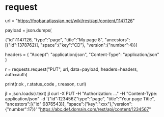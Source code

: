 # request

url = "https://foobar.atlassian.net/wiki/rest/api/content/1147126"

payload = json.dumps(

{"id":1147126,
"type":"page",
"title":"My page 8", 
"ancestors":[{"id":1378762}], 
"space":{"key":"CD"},
"version":{"number":4}})

headers = {
"Accept": "application/json",
"Content-Type": "application/json"
}

r = requests.request("PUT", url, data=payload, headers=headers, auth=auth)

print(r.ok , r.status_code , r.reason, r.url)

jl = json.loads(r.text)
jl
curl -X PUT -H "Authorization: ..." -H "Content-Type: application/json" -d '{"id":1234567,"type":"page", "title":"Your page Title", "ancestors":[{"id":9876543}], "space":{"key":"xxx"},"version":{"number":17}}' "https://abc.def.domain.com/rest/api/content/1234567"
